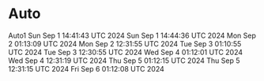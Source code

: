 # Auto
Auto1
Sun Sep  1 14:41:43 UTC 2024
Sun Sep  1 14:44:36 UTC 2024
Mon Sep  2 01:13:09 UTC 2024
Mon Sep  2 12:31:55 UTC 2024
Tue Sep  3 01:10:55 UTC 2024
Tue Sep  3 12:30:55 UTC 2024
Wed Sep  4 01:12:01 UTC 2024
Wed Sep  4 12:31:19 UTC 2024
Thu Sep  5 01:12:15 UTC 2024
Thu Sep  5 12:31:15 UTC 2024
Fri Sep  6 01:12:08 UTC 2024
